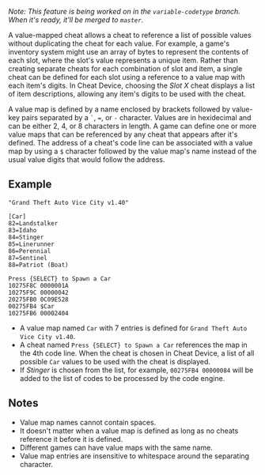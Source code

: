 *Note: This feature is being worked on in the `variable-codetype` branch. When it's ready, it'll be merged to `master`.*

A value-mapped cheat allows a cheat to reference a list of possible values without duplicating the cheat for each value. For example, a game's inventory system might use an array of bytes to represent the contents of each slot, where the slot's value represents a unique item. Rather than creating separate cheats for each combination of slot and item, a single cheat can be defined for each slot using a reference to a value map with each item's digits. In Cheat Device, choosing the *Slot X* cheat displays a list of item descriptions, allowing any item's digits to be used with the cheat.

A value map is defined by a name enclosed by brackets followed by value-key pairs separated by a `` ` ``, `=`, or `-` character. Values are in hexidecimal and can be either 2, 4, or 8 characters in length. A game can define one or more value maps that can be referenced by any cheat that appears after it's defined. The address of a cheat's code line can be associated with a value map by using a `$` character followed by the value map's name instead of the usual value digits that would follow the address.

## Example

```
"Grand Theft Auto Vice City v1.40"

[Car]
82=Landstalker
83=Idaho
84=Stinger
85=Linerunner
86=Perennial
87=Sentinel
88=Patriot (Boat)

Press {SELECT} to Spawn a Car
10275F8C 0000001A
10275F9C 00000042
20275FB0 0C09E528
00275FB4 $Car
10275FB6 00002404
```

* A value map named `Car` with 7 entries is defined for `Grand Theft Auto Vice City v1.40`.
* A cheat named `Press {SELECT} to Spawn a Car` references the map in the 4th code line. When the cheat is chosen in Cheat Device, a list of all possible `Car` values to be used with the cheat is displayed.
* If *Stinger* is chosen from the list, for example, `00275FB4 00000084` will be added to the list of codes to be processed by the code engine.

## Notes

* Value map names cannot contain spaces.
* It doesn't matter when a value map is defined as long as no cheats reference it before it is defined.
* Different games can have value maps with the same name.
* Value map entries are insensitive to whitespace around the separating character.